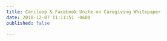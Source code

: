 ```yaml
---
title: Cariloop & Facebook Unite on Caregiving Whitepaper
date: 2018-12-07 11:11:51 -0600
published: false

---
```

